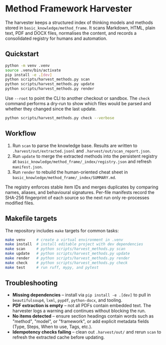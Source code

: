 # Method Framework Harvester

The harvester keeps a structured index of thinking models and methods stored in
`basic_knowledge/method_frame`. It scans Markdown, HTML, plain text, PDF and
DOCX files, normalises the content, and records a consolidated registry for
humans and automation.

## Quickstart

```bash
python -m venv .venv
source .venv/bin/activate
pip install -e .[dev]
python scripts/harvest_methods.py scan
python scripts/harvest_methods.py update
python scripts/harvest_methods.py render
```

Use `--root` to point the CLI to another checkout or sandbox. The `check`
command performs a dry-run to show which files would be parsed and whether they
changed since the last update.

```bash
python scripts/harvest_methods.py check --verbose
```

## Workflow

1. Run `scan` to parse the knowledge base. Results are written to
   `.harvest/out/extracted.jsonl` and `.harvest/out/scan_report.json`.
2. Run `update` to merge the extracted methods into the persistent registry at
   `basic_knowledge/method_frame/_index/registry.json` and refresh
   `manifest.json`.
3. Run `render` to rebuild the human-oriented cheat sheet in
   `basic_knowledge/method_frame/_index/SUMMARY.md`.

The registry enforces stable item IDs and merges duplicates by comparing names,
aliases, and behavioural signatures. Per-file manifests record the SHA-256
fingerprint of each source so the next run only re-processes modified files.

## Makefile targets

The repository includes `make` targets for common tasks:

```bash
make venv     # create a virtual environment in .venv
make install  # install editable project with dev dependencies
make scan     # python scripts/harvest_methods.py scan
make update   # python scripts/harvest_methods.py update
make render   # python scripts/harvest_methods.py render
make check    # python scripts/harvest_methods.py check
make test     # run ruff, mypy, and pytest
```

## Troubleshooting

- **Missing dependencies** – install via `pip install -e .[dev]` to pull in
  `beautifulsoup4`, `lxml`, `pypdf`, `python-docx`, and tooling.
- **PDF extraction is empty** – not all PDFs contain embedded text. The harvester
  logs a warning and continues without blocking the run.
- **No items detected** – ensure section headings contain words such as
  "method", "model", or "framework", or add explicit metadata fields (Type,
  Steps, When to use, Tags, etc.).
- **Idempotency checks failing** – clean out `.harvest/out/` and rerun `scan`
  to refresh the extracted cache before updating.

